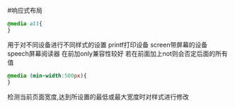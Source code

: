 #响应式布局
```css
@media all{
}
```
用于对不同设备进行不同样式的设置
printf打印设备
screen带屏幕的设备
speech屏幕阅读器
在前加only兼容性较好
若在前面加上not则会否定后面的所有值
```css
@media (min-width:500px){
}
```
检测当前页面宽度,达到所设置的最低或最大宽度时对样式进行修改
